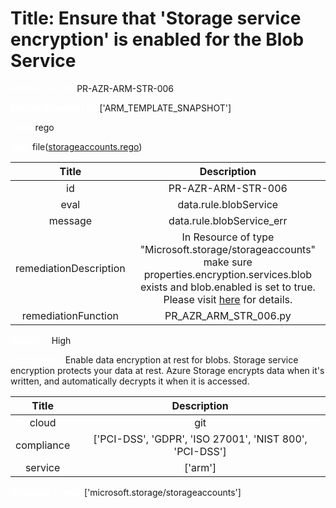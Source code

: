 



# Title: Ensure that 'Storage service encryption' is enabled for the Blob Service


***<font color="white">Master Test Id:</font>*** PR-AZR-ARM-STR-006

***<font color="white">Master Snapshot Id:</font>*** ['ARM_TEMPLATE_SNAPSHOT']

***<font color="white">type:</font>*** rego

***<font color="white">rule:</font>*** file([storageaccounts.rego])  
  
  
  
  

|Title|Description|
| :---: | :---: |
|id|PR-AZR-ARM-STR-006|
|eval|data.rule.blobService|
|message|data.rule.blobService_err|
|remediationDescription|In Resource of type "Microsoft.storage/storageaccounts" make sure properties.encryption.services.blob exists and blob.enabled is set to true.<br>Please visit <a href='https://docs.microsoft.com/en-us/azure/templates/microsoft.storage/storageaccounts' target='_blank'>here</a> for details.|
|remediationFunction|PR_AZR_ARM_STR_006.py|


***<font color="white">Severity:</font>*** High

***<font color="white">Description:</font>*** Enable data encryption at rest for blobs. Storage service encryption protects your data at rest. Azure Storage encrypts data when it's written, and automatically decrypts it when it is accessed.  
  
  

|Title|Description|
| :---: | :---: |
|cloud|git|
|compliance|['PCI-DSS', 'GDPR', 'ISO 27001', 'NIST 800', 'PCI-DSS']|
|service|['arm']|


***<font color="white">Resource Types:</font>*** ['microsoft.storage/storageaccounts']


[storageaccounts.rego]: https://github.com/prancer-io/prancer-compliance-test/tree/master/azure/iac/storageaccounts.rego
